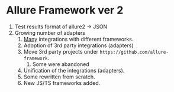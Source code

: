 # Allure Framework ver 2

1. Test results format of allure2 → JSON
2. Growing number of adapters
   1. [Many](https://allurereport.org/docs/frameworks/) integrations with different frameworks.
   2. Adoption of 3rd party integrations (adapters)
   3. Move 3rd party projects under `https://github.com/allure-framework`.
      1. Some were abandoned
   4. Unification of the integrations (adapters).
   5. Some rewritten from scratch.
   6. New JS/TS frameworks added.